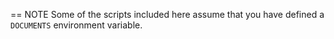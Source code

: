 == NOTE
Some of the scripts included here assume that you have defined a `DOCUMENTS` environment variable.
